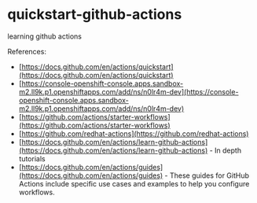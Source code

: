 # quickstart-github-actions
learning github actions


References:

* [https://docs.github.com/en/actions/quickstart](https://docs.github.com/en/actions/quickstart)
* [https://console-openshift-console.apps.sandbox-m2.ll9k.p1.openshiftapps.com/add/ns/n0lr4m-dev](https://console-openshift-console.apps.sandbox-m2.ll9k.p1.openshiftapps.com/add/ns/n0lr4m-dev)
* [https://github.com/actions/starter-workflows](https://github.com/actions/starter-workflows)
* [https://github.com/redhat-actions](https://github.com/redhat-actions)
* [https://docs.github.com/en/actions/learn-github-actions](https://docs.github.com/en/actions/learn-github-actions) - In depth tutorials
* [https://docs.github.com/en/actions/guides](https://docs.github.com/en/actions/guides) - These guides for GitHub Actions include specific use cases and examples to help you configure workflows.


